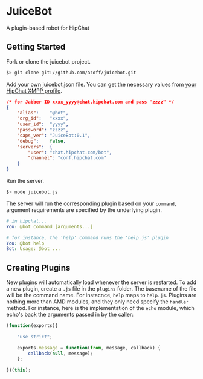 JuiceBot
========
A plugin-based robot for HipChat

Getting Started
---------------
Fork or clone the juicebot project.

```sh
$> git clone git://github.com/azoff/juicebot.git
```

Add your own juicebot.json file. You can get the necessary values from [your HipChat XMPP profile](https://rentjuice.hipchat.com/account/xmpp).

```json
/* for Jabber ID xxxx_yyyy@chat.hipchat.com and pass "zzzz" */
{
	"alias":	"@bot",
    "org_id":   "xxxx", 
    "user_id":  "yyyy",
    "password": "zzzz",
	"caps_ver": "JuiceBot:0.1",
	"debug":    false,
    "servers":  { 
		"user": "chat.hipchat.com/bot", 
		"channel": "conf.hipchat.com" 
	}
}
```

Run the server.

```sh
$> node juicebot.js
```

The server will run the corresponding plugin based on your `command`, argument requirements are specified
by the underlying plugin.

```yaml
# in hipchat...
You: @bot command [arguments...]

# for instance, the 'help' command runs the 'help.js' plugin
You: @bot help
Bot: Usage: @bot ...
```

Creating Plugins
----------------
New plugins will automatically load whenever the server is restarted. To add a new plugin, create a `.js` file in the `plugins` folder. The basename of the file will be the command name. For instacnce, `help` maps to `help.js`. Plugins
are nothing more than AMD modules, and they only need specify the `handler` method. For instance, here is the 
implementation of the `echo` module, which echo's back the arguments passed in by the caller:

```javascript
(function(exports){
	
	"use strict";

	exports.message = function(from, message, callback) {
		callback(null, message);
	};
	
})(this);
```